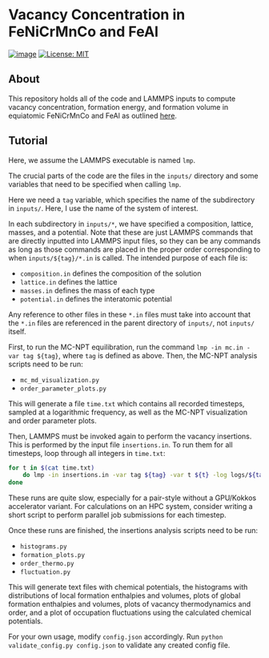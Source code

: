 # Vacancy Concentration in FeNiCrMnCo and FeAl

[![image](https://img.shields.io/badge/code%20style-black-000000.svg)](https://github.com/psf/black) [![License: MIT](https://img.shields.io/badge/License-MIT-yellow.svg)](https://opensource.org/licenses/MIT)

## About

This repository holds all of the code and LAMMPS inputs to compute vacancy concentration, formation energy, and formation volume in equiatomic FeNiCrMnCo and FeAl as outlined [here](https://google.com/).

## Tutorial

Here, we assume the LAMMPS executable is named `lmp`.

The crucial parts of the code are the files in the `inputs/` directory and some variables that need to be specified when calling `lmp`.

Here we need a `tag` variable, which specifies the name of the subdirectory in ``inputs/``. Here, I use the name of the system of interest.

In each subdirectory in `inputs/*`, we have specified a composition, lattice, masses, and a potential. Note that these are just LAMMPS commands that are directly inputted into LAMMPS input files, so they can be any commands as long as those commands are placed in the proper order corresponding to when `inputs/${tag}/*.in` is called. The intended purpose of each file is:

-   `composition.in` defines the composition of the solution
-   `lattice.in` defines the lattice
-   `masses.in` defines the mass of each type
-   `potential.in` defines the interatomic potential

Any reference to other files in these `*.in` files must take into account that the `*.in` files are referenced in the parent directory of `inputs/`, not `inputs/` itself.

First, to run the MC-NPT equilibration, run the command `lmp -in mc.in -var tag ${tag}`, where `tag` is defined as above. Then, the MC-NPT analysis scripts need to be run:

-   `mc_md_visualization.py`
-   `order_parameter_plots.py`

This will generate a file `time.txt` which contains all recorded timesteps, sampled at a logarithmic frequency, as well as the MC-NPT visualization and order parameter plots.

Then, LAMMPS must be invoked again to perform the vacancy insertions. This is performed by the input file `insertions.in`. To run them for all timesteps, loop through all integers in `time.txt`:

``` bash
for t in $(cat time.txt)
    do lmp -in insertions.in -var tag ${tag} -var t ${t} -log logs/${tag}/insertions${t}.log
done
```

These runs are quite slow, especially for a pair-style without a GPU/Kokkos accelerator variant. For calculations on an HPC system, consider writing a short script to perform parallel job submissions for each timestep.

Once these runs are finished, the insertions analysis scripts need to be run:

-   `histograms.py`
-   `formation_plots.py`
-   `order_thermo.py`
-   `fluctuation.py`

This will generate text files with chemical potentials, the histograms with distributions of local formation enthalpies and volumes, plots of global formation enthalpies and volumes, plots of vacancy thermodynamics and order, and a plot of occupation fluctuations using the calculated chemical potentials.

For your own usage, modify `config.json` accordingly. Run `python validate_config.py config.json` to validate any created config file.